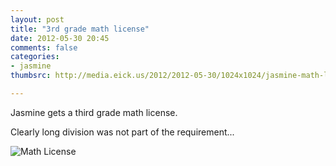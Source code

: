 ```yaml
---
layout: post
title: "3rd grade math license"
date: 2012-05-30 20:45
comments: false
categories: 
- jasmine
thumbsrc: http://media.eick.us/2012/2012-05-30/1024x1024/jasmine-math-license.JPG

---
```

Jasmine gets a third grade math license.  

Clearly long division was not part of the requirement...



![Math License](http://media.eick.us/media/photographs/2012/2012-05-30/jasmine-math-license.JPG)

